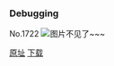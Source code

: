 ### Debugging
No.1722
![图片不见了~~~](https://imgs.xkcd.com/comics/debugging.png)

[原址](https://xkcd.com//1722) [下载](https://imgs.xkcd.com/comics/debugging.png)

